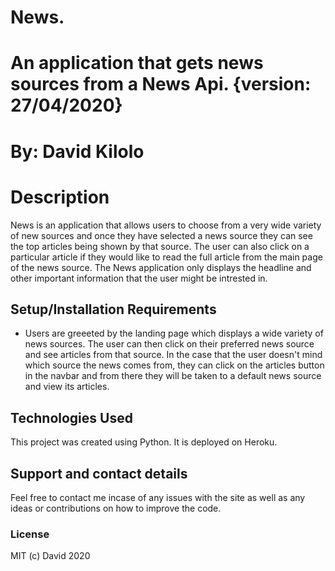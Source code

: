 # News.
# An application that gets news sources from a News Api. {version: 27/04/2020}
# By: David Kilolo
# Description
News is an application that allows users to choose from a very wide variety of new sources and once they have selected a news source they can see the top articles being shown by that source. The user can also click on a particular article if they would like to read the full article from the main page of the news source. The News application only displays the headline and other important information that the user might be intrested in.
## Setup/Installation Requirements
* Users are greeeted by the landing page which displays a wide variety of news sources.
The user can then click on their preferred news source and see articles from that source.
In the case that the user doesn't mind which source the news comes from, they can click on the articles button in the navbar and from there they will be taken to a default news source and view its articles.
## Technologies Used
This project was created using Python.
It is deployed on Heroku.
## Support and contact details
Feel free to contact me incase of any issues with the site as well as any ideas or contributions on how to improve the code.
### License
MIT (c) David 2020